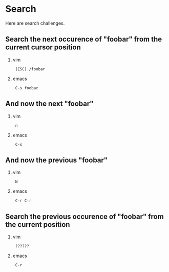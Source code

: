 Search
======

Here are search challenges.

Search the next occurence of "foobar" from the current cursor position
-----------------------------------------------------------------------

1. vim

        (ESC) /foobar

1. emacs

        C-s foobar

And now the next "foobar"
-------------------------

1. vim

        n

1. emacs

        C-s

And now the previous "foobar"
-------------------------

1. vim

        N

1. emacs

        C-r C-r

Search the previous occurence of "foobar" from the current position
-------------------------------------------------------------------

1. vim

        ??????

1. emacs

        C-r
